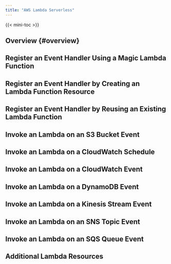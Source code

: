 ```yaml
---
title: "AWS Lambda Serverless"
---
```


{{< mini-toc >}}

## Overview {#overview}

## Register an Event Handler Using a Magic Lambda Function

## Register an Event Handler by Creating an Lambda Function Resource

## Register an Event Handler by Reusing an Existing Lambda Function

## Invoke an Lambda on an S3 Bucket Event

## Invoke an Lambda on a CloudWatch Schedule

## Invoke an Lambda on a CloudWatch Event

## Invoke an Lambda on a DynamoDB Event

## Invoke an Lambda on a Kinesis Stream Event

## Invoke an Lambda on an SNS Topic Event

## Invoke an Lambda on an SQS Queue Event

## Additional Lambda Resources
